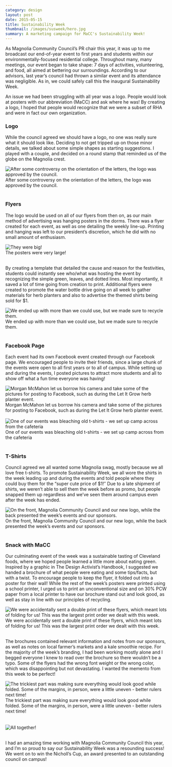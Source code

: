 ```yaml
---
category: design
layout: post
date: 2015-05-15
title: Sustainability Week
thumbnail: /images/susweek/hero.jpg
summary: A marketing campaign for MaCC's Sustainability Week! 
---
```

As Magnolia Community Council’s PR chair this year, it was up to me broadcast our end-of-year event to first years and students within our environmentally-focused residential college. Throughout many, many meetings, our event began to take shape: 7 days of activities, volunteering, and food, all aimed at bettering our surroundings. According to our advisors, last year’s council had thrown a similar event and its attendance was negligible. As in, we could safely call this the inaugural Sustainability Week.

An issue we had been struggling with all year was a logo. People would look at posters with our abbreviation (MaCC) and ask where he was! By creating a logo, I hoped that people would recognize that we were a subset of RHA and were in fact our own organization.

<h3>Logo</h3>

While the council agreed we should have a logo, no one was really sure what it should look like. Deciding to not get tripped up on those minor details, we talked about some simple shapes as starting suggestions. I played with a couple, and decided on a round stamp that reminded us of the globe on the Magnolia crest. 
<div class = "post-image">
<image height="auto" alt ="After some controversy on the orientation of the letters, the logo was approved by the council." src= "/images/susweek/minutes.png"/> <br/>
After some controversy on the orientation of the letters, the logo was approved by the council. 
</div>
<br/>

<h3>Flyers</h3>

The logo would be used on all of our flyers from then on, as our main method of advertising was hanging posters in the dorms. There was a flyer created for each event, as well as one detailing the weekly line-up. Printing and hanging was left to our president’s discretion, which he did with no small amount of enthusiasm.
<div class = "post-image">
<img alt ="They were big!" src= "/images/susweek/big_poster.jpg"/> <br/>
The posters were very large! 
</div>
<br/>

By creating a template that detailed the cause and reason for the festivities, students could instantly see who/what was hosting the event by recognizing the simple green, leaves, and dotted lines. Most importantly, it saved a lot of time going from creation to print.
Additional flyers were created to promote the water bottle drive going on all week to gather materials for herb planters and also to advertise the themed shirts being sold for $1.
<div class = "post-image">
<img alt ="We ended up with more than we could use, but we made sure to recycle them." src= "/images/susweek/bottles.jpg"/> <br/>
We ended up with more than we could use, but we made sure to recycle them. 
</div>
<br/>

<h3>Facebook Page</h3>

Each event had its own Facebook event created through our Facebook page. We encouraged people to invite their friends, since a large chunk of the events were open to all first years or to all of campus. While setting up and during the events, I posted pictures to attract more students and all to show off what a fun time everyone was having!
<div class = "post-image">
<img alt ="Morgan McMahon let us borrow his camera and take some of the pictures for posting to Facebook, such as during the Let It Grow herb planter event. " src= "/images/susweek/directions.jpg"/> <br/>
Morgan McMahon let us borrow his camera and take some of the pictures for posting to Facebook, such as during the Let It Grow herb planter event. 
</div>
<br/>
<div class = "post-image">
<img alt ="One of our events was bleaching old t-shirts - we set up camp across from the cafeteria " src= "/images/susweek/bleach.jpg"/> <br/>
One of our events was bleaching old t-shirts - we set up camp across from the cafeteria
</div>
<br/>

<h3>T-Shirts</h3>

Council agreed we all wanted some Magnolia swag, mostly because we all love free t-shirts. To promote Sustainability Week, we all wore the shirts in the week leading up and during the events and told people where they could buy them for the “super cute price of $1!″ Due to a late shipment of shirts, we weren’t able to sell them the week before as promo, but people snapped them up regardless and we’ve seen them around campus even after the week has ended. 

<div class = "post-image">
<img alt ="On the front, Magnolia Community Council and our new logo, while the back presented the week’s events and our sponsors." src= "/images/susweek/shirts.jpg"/> <br/>
On the front, Magnolia Community Council and our new logo, while the back presented the week’s events and our sponsors.
</div>
<br/>

<h3>Snack with MaCC</h3>

Our culminating event of the week was a sustainable tasting of Cleveland foods, where we hoped people learned a little more about eating green. Inspired by a graphic in The Design Activist’s Handbook,  I suggested we handed a brochure of what people were eating and some tips/facts, but with a twist. To encourage people to keep the flyer, it folded out into a poster for their wall! While the rest of the week’s posters were printed using a school printer, I urged us to print an unconventional size and on 30% PCW paper from a local printer to have our brochure stand out and look good, as well as stay in line with our principles of recycling. 

<div class = "post-image">
<img alt ="We were accidentally sent a double print of these flyers, which meant lots of folding for us! This was the largest print order we dealt with this week." src= "/images/susweek/flyer.jpg"/> <br/>
We were accidentally sent a double print of these flyers, which meant lots of folding for us! This was the largest print order we dealt with this week.</div>
<br/>

The brochures contained relevant information and notes from our sponsors, as well as notes on local farmer’s markets and a kale smoothie recipe. For the majority of the week’s branding, I had been working mostly alone and I begged everyone I knew to read over the brochure so there wouldn’t be a typo. Some of the flyers had the wrong font weight or the wrong color, which was disappointing but not devastating. I wanted the memento from this week to be perfect!

<div class = "post-image">
<img alt ="The trickiest part was making sure everything would look good while folded. Some of the margins, in person, were a little uneven - better rulers next time!" src= "/images/susweek/keep.jpg"/> <br/>
The trickiest part was making sure everything would look good while folded. Some of the margins, in person, were a little uneven - better rulers next time!</div>
<br/>
<br/>

<div class = "post-image">
<img alt ="All together!" src= "/images/susweek/hero.jpg"/> <br/>
</div>
<br/>

I had an amazing time working with Magnolia Community Council this year, and I’m so proud to say our Sustainability Week was a resounding success! We went on to win the Nicholl’s Cup, an award presented to an outstanding council on campus!
